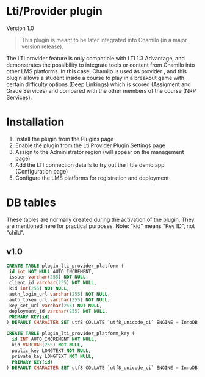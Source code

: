 Lti/Provider plugin
===

Version 1.0

> This plugin is meant to be later integrated into Chamilo (in a major version
release).

The LTI provider feature is only compatible with LTI 1.3 Advantage, and demonstrates the possibility to integrate tools or content from Chamilo into other LMS platforms.
In this case, Chamilo is used as provider , and this plugin allows a student inside a course to play in a breakout game with certain difficulty options (Deep Linkings) which is scored (Assigment and Grade Services) and compared with the other members of the course (NRP Services).

# Installation

1. Install the plugin from the Plugins page
2. Enable the plugin from the Lti Provider Plugin Settings page
3. Assign to the Administrator region (will appear on the management page)
4. Add the LTI connection details to try out the little demo app (Configuration page)
5. Configure the LMS platforms for registration and deployment

# DB tables

These tables are normally created during the activation of the plugin. They are mentioned here for practical purposes. 
Note: "kid" means "Key ID", not "child".

## v1.0
```sql
CREATE TABLE plugin_lti_provider_platform (
 id int NOT NULL AUTO_INCREMENT,
 issuer varchar(255) NOT NULL,
 client_id varchar(255) NOT NULL,
 kid int(255) NOT NULL,
 auth_login_url varchar(255) NOT NULL,
 auth_token_url varchar(255) NOT NULL,
 key_set_url varchar(255) NOT NULL,
 deployment_id varchar(255) NOT NULL,
 PRIMARY KEY(id)
) DEFAULT CHARACTER SET utf8 COLLATE `utf8_unicode_ci` ENGINE = InnoDB;

CREATE TABLE plugin_lti_provider_platform_key (
  id INT AUTO_INCREMENT NOT NULL,
  kid VARCHAR(255) NOT NULL,
  public_key LONGTEXT NOT NULL,
  private_key LONGTEXT NOT NULL,
  PRIMARY KEY(id)
) DEFAULT CHARACTER SET utf8 COLLATE `utf8_unicode_ci` ENGINE = InnoDB;
```
